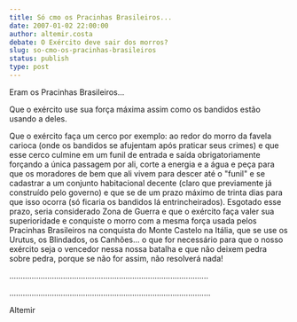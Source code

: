 ```yaml
---
title: Só cmo os Pracinhas Brasileiros...
date: 2007-01-02 22:00:00
author: altemir.costa
debate: O Exército deve sair dos morros?
slug: so-cmo-os-pracinhas-brasileiros
status: publish 
type: post
---
```


Eram os Pracinhas Brasileiros...  

  

Que o exército use sua força máxima assim como os bandidos estão usando a deles.  

Que o exército faça um cerco por exemplo: ao redor do morro da favela carioca (onde os bandidos se afujentam após praticar seus crimes) e que esse cerco culmine em um funil de entrada e saída obrigatoriamente forçando a única passagem por ali, corte a energia e a água e peça para que os moradores de bem que ali vivem para descer até o "funil" e se cadastrar a um conjunto habitacional decente (claro que previamente já construído pelo governo) e que se de um prazo máximo de trinta dias para que isso ocorra (só ficaria os bandidos lá entrincheirados). Esgotado esse prazo, seria considerado Zona de Guerra e que o exército faça valer sua superioridade e conquiste o morro com a mesma força usada pelos Pracinhas Brasileiros na conquista do Monte Castelo na Itália, que se use os Urutus, os Blindados, os Canhões... o que for necessário para que o nosso exército seja o vencedor nessa nossa batalha e que não deixem pedra sobre pedra, porque se não for assim, não resolverá nada!  

 .........................................................................................  

..........................................................................................  

  

Altemir
